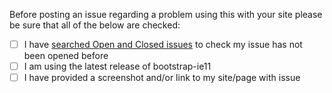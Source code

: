 Before posting an issue regarding a problem using this with your site please be sure that all of the below are checked:

- [ ] I have [searched Open and Closed issues](https://github.com/coliff/bootstrap-ie11/issues?utf8=%E2%9C%93&q=is%3Aissue+) to check my issue has not been opened before
- [ ] I am using the latest release of bootstrap-ie11
- [ ] I have provided a screenshot and/or link to my site/page with issue
